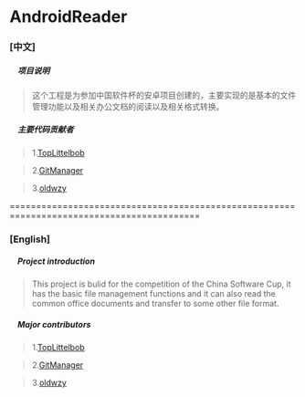 AndroidReader 
=======================

### [中文] <br />

##### &ensp;&ensp;项目说明 <br />
 
> 这个工程是为参加中国软件杯的安卓项目创建的，主要实现的是基本的文件管理功能以及相关办公文档的阅读以及相关格式转换。
 
##### &ensp;&ensp;主要代码贡献者 <br />
 
> 1.[TopLittelbob](https://github.com/TopLittelbob)

> 2.[GitManager](https://github.com/GitManager)

> 3.[oldwzy](https://github.com/oldwzy)


==========================================================================================


### [English] <br />


##### &ensp;&ensp;Project introduction <br />
 
> This project is bulid for the competition of the China Software Cup, it has the basic file management functions and it can also read the common office documents and transfer to some other file format.
 
##### &ensp;&ensp;Major contributors <br />
 
> 1.[TopLittelbob](https://github.com/TopLittelbob)

> 2.[GitManager](https://github.com/GitManager)

> 3.[oldwzy](https://github.com/oldwzy)
